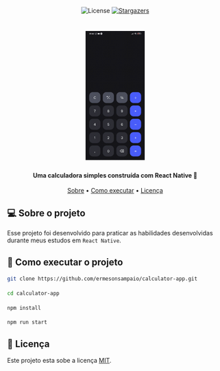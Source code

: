 <p align="center">
   <img alt="License" src="https://img.shields.io/badge/license-MIT-brightgreen">
   <a href="https://github.com/ermesonsampaio/calculator-app/stargazers">
    <img alt="Stargazers" src="https://img.shields.io/github/stars/ermesonsampaio/calculator-app?style=social">
  </a>
</p>

<h1 align="center">
  <img src="./.github/preview.gif" alt="Project Preview" height="300px" />
</h1>

<h4 align="center"> 
	Uma calculadora simples construída com React Native 🚀
</h4>

<p align="center">
 <a href="#-sobre-o-projeto">Sobre</a> •
 <a href="#-como-executar-o-projeto">Como executar</a> •
 <a href="#user-content--licença">Licença</a>
</p>

## 💻 Sobre o projeto

Esse projeto foi desenvolvido para praticar as habilidades desenvolvidas durante meus estudos em `React Native`.

## 🚀 Como executar o projeto

```bash
git clone https://github.com/ermesonsampaio/calculator-app.git

cd calculator-app

npm install

npm run start
```

## 📝 Licença

Este projeto esta sobe a licença [MIT](./LICENSE).
